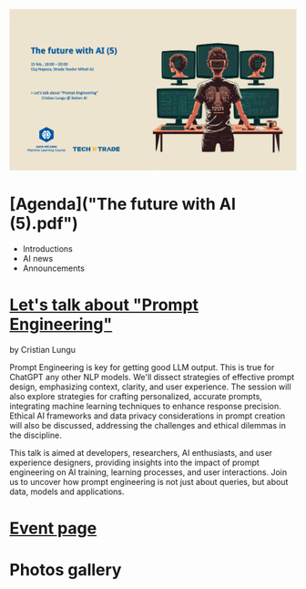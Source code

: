 ![poster.png](session_5_poster.png)

# [Agenda]("The future with AI (5).pdf")

* Introductions
* AI news
* Announcements

# [Let's talk about "Prompt Engineering"](<The future with AI (5).pdf>)
by Cristian Lungu

Prompt Engineering is key for getting good LLM output. This is true for ChatGPT any other NLP models. We'll dissect strategies of effective prompt design, emphasizing context, clarity, and user experience. The session will also explore strategies for crafting personalized, accurate prompts, integrating machine learning techniques to enhance response precision. Ethical AI frameworks and data privacy considerations in prompt creation will also be discussed, addressing the challenges and ethical dilemmas in the discipline.

This talk is aimed at developers, researchers, AI enthusiasts, and user experience designers, providing insights into the impact of prompt engineering on AI training, learning processes, and user interactions. Join us to uncover how prompt engineering is not just about queries, but about data, models and applications.

# [Event page](https://www.curs-ml.com/event-info/the-future-with-ai-5)

# Photos gallery




